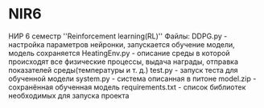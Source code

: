 # NIR6
НИР 6 семестр ''Reinforcement learning(RL)''
Файлы:
DDPG.py - настройка параметров нейронки, запускается обучение модели, модель сохраняется
HeatingEnv.py - описание среды в которой происходят все физические процессы, выдача награды, отправка показателей среды(температуры и т. д.)
test.py - запуск теста для обученной модели
system.py - система описанная в питоне
model.zip - сохранённая обученная модель
requirements.txt - список библиотек необходимых для запуска проекта
